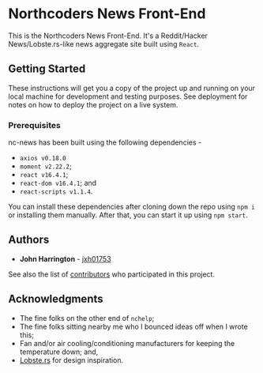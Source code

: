 # Northcoders News Front-End

This is the Northcoders News Front-End. It's a Reddit/Hacker News/Lobste.rs-like news aggregate site built using `React`.

## Getting Started

These instructions will get you a copy of the project up and running on your local machine for development and testing purposes. See deployment for notes on how to deploy the project on a live system.

### Prerequisites

nc-news has been built using the following dependencies - 

- `axios v0.18.0`
- `moment v2.22.2`;
- `react v16.4.1`;
- `react-dom v16.4.1`; and
- `react-scripts v1.1.4`.

You can install these dependencies after cloning down the repo using `npm i` or installing them manually. After that, you can start it up using `npm start`.

## Authors

* **John Harrington** - [jxh01753](https://github.com/jxh01753)

See also the list of [contributors](https://github.com/your/project/contributors) who participated in this project.

## Acknowledgments

- The fine folks on the other end of `nchelp`;
- The fine folks sitting nearby me who I bounced ideas off when I wrote this;
- Fan and/or air cooling/conditioning manufacturers for keeping the temperature down; and,
- [Lobste.rs](https://www.lobste.rs) for design inspiration.
